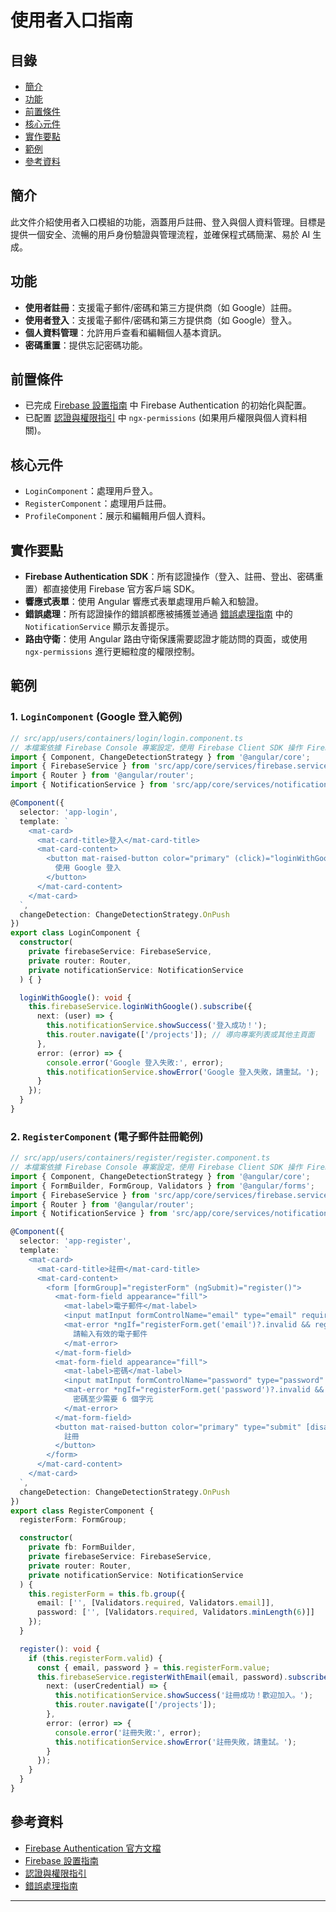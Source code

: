 # 使用者入口指南

## 目錄
- [簡介](#簡介)
- [功能](#功能)
- [前置條件](#前置條件)
- [核心元件](#核心元件)
- [實作要點](#實作要點)
- [範例](#範例)
- [參考資料](#參考資料)

## 簡介
此文件介紹使用者入口模組的功能，涵蓋用戶註冊、登入與個人資料管理。目標是提供一個安全、流暢的用戶身份驗證與管理流程，並確保程式碼簡潔、易於 AI 生成。

## 功能
- **使用者註冊**：支援電子郵件/密碼和第三方提供商（如 Google）註冊。
- **使用者登入**：支援電子郵件/密碼和第三方提供商（如 Google）登入。
- **個人資料管理**：允許用戶查看和編輯個人基本資訊。
- **密碼重置**：提供忘記密碼功能。

## 前置條件
- 已完成 [Firebase 設置指南](FIREBASE_SETUP.md) 中 Firebase Authentication 的初始化與配置。
- 已配置 [認證與權限指引](AUTH_FIREBASE_NGX_PERMISSIONS_GUIDE.md) 中 `ngx-permissions` (如果用戶權限與個人資料相關)。

## 核心元件
- `LoginComponent`：處理用戶登入。
- `RegisterComponent`：處理用戶註冊。
- `ProfileComponent`：展示和編輯用戶個人資料。

## 實作要點
- **Firebase Authentication SDK**：所有認證操作（登入、註冊、登出、密碼重置）都直接使用 Firebase 官方客戶端 SDK。
- **響應式表單**：使用 Angular 響應式表單處理用戶輸入和驗證。
- **錯誤處理**：所有認證操作的錯誤都應被捕獲並通過 [錯誤處理指南](ERROR_HANDLING_GUIDE.md) 中的 `NotificationService` 顯示友善提示。
- **路由守衛**：使用 Angular 路由守衛保護需要認證才能訪問的頁面，或使用 `ngx-permissions` 進行更細粒度的權限控制。

## 範例
### 1. `LoginComponent` (Google 登入範例)
```typescript
// src/app/users/containers/login/login.component.ts
// 本檔案依據 Firebase Console 專案設定，使用 Firebase Client SDK 操作 Firebase Authentication。
import { Component, ChangeDetectionStrategy } from '@angular/core';
import { FirebaseService } from 'src/app/core/services/firebase.service';
import { Router } from '@angular/router';
import { NotificationService } from 'src/app/core/services/notification.service';

@Component({
  selector: 'app-login',
  template: `
    <mat-card>
      <mat-card-title>登入</mat-card-title>
      <mat-card-content>
        <button mat-raised-button color="primary" (click)="loginWithGoogle()">
          使用 Google 登入
        </button>
      </mat-card-content>
    </mat-card>
  `,
  changeDetection: ChangeDetectionStrategy.OnPush
})
export class LoginComponent {
  constructor(
    private firebaseService: FirebaseService,
    private router: Router,
    private notificationService: NotificationService
  ) { }

  loginWithGoogle(): void {
    this.firebaseService.loginWithGoogle().subscribe({
      next: (user) => {
        this.notificationService.showSuccess('登入成功！');
        this.router.navigate(['/projects']); // 導向專案列表或其他主頁面
      },
      error: (error) => {
        console.error('Google 登入失敗:', error);
        this.notificationService.showError('Google 登入失敗，請重試。');
      }
    });
  }
}
```

### 2. `RegisterComponent` (電子郵件註冊範例)
```typescript
// src/app/users/containers/register/register.component.ts
// 本檔案依據 Firebase Console 專案設定，使用 Firebase Client SDK 操作 Firebase Authentication。
import { Component, ChangeDetectionStrategy } from '@angular/core';
import { FormBuilder, FormGroup, Validators } from '@angular/forms';
import { FirebaseService } from 'src/app/core/services/firebase.service';
import { Router } from '@angular/router';
import { NotificationService } from 'src/app/core/services/notification.service';

@Component({
  selector: 'app-register',
  template: `
    <mat-card>
      <mat-card-title>註冊</mat-card-title>
      <mat-card-content>
        <form [formGroup]="registerForm" (ngSubmit)="register()">
          <mat-form-field appearance="fill">
            <mat-label>電子郵件</mat-label>
            <input matInput formControlName="email" type="email" required>
            <mat-error *ngIf="registerForm.get('email')?.invalid && registerForm.get('email')?.touched">
              請輸入有效的電子郵件
            </mat-error>
          </mat-form-field>
          <mat-form-field appearance="fill">
            <mat-label>密碼</mat-label>
            <input matInput formControlName="password" type="password" required>
            <mat-error *ngIf="registerForm.get('password')?.invalid && registerForm.get('password')?.touched">
              密碼至少需要 6 個字元
            </mat-error>
          </mat-form-field>
          <button mat-raised-button color="primary" type="submit" [disabled]="registerForm.invalid">
            註冊
          </button>
        </form>
      </mat-card-content>
    </mat-card>
  `,
  changeDetection: ChangeDetectionStrategy.OnPush
})
export class RegisterComponent {
  registerForm: FormGroup;

  constructor(
    private fb: FormBuilder,
    private firebaseService: FirebaseService,
    private router: Router,
    private notificationService: NotificationService
  ) {
    this.registerForm = this.fb.group({
      email: ['', [Validators.required, Validators.email]],
      password: ['', [Validators.required, Validators.minLength(6)]]
    });
  }

  register(): void {
    if (this.registerForm.valid) {
      const { email, password } = this.registerForm.value;
      this.firebaseService.registerWithEmail(email, password).subscribe({
        next: (userCredential) => {
          this.notificationService.showSuccess('註冊成功！歡迎加入。');
          this.router.navigate(['/projects']);
        },
        error: (error) => {
          console.error('註冊失敗:', error);
          this.notificationService.showError('註冊失敗，請重試。');
        }
      });
    }
  }
}
```

## 參考資料
- [Firebase Authentication 官方文檔](https://firebase.google.com/docs/auth)
- [Firebase 設置指南](FIREBASE_SETUP.md)
- [認證與權限指引](AUTH_FIREBASE_NGX_PERMISSIONS_GUIDE.md)
- [錯誤處理指南](ERROR_HANDLING_GUIDE.md)

---
